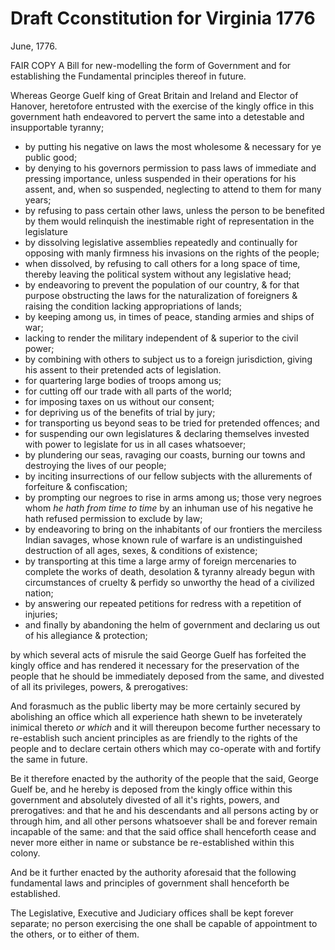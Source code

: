 # Draft Cconstitution for Virginia 1776

June, 1776.

FAIR COPY
A Bill for new-modelling the form of Government and for establishing the Fundamental principles thereof in future.

Whereas George Guelf king of Great Britain and Ireland and Elector of Hanover, heretofore entrusted with the exercise of the kingly office in this government hath endeavored to pervert the same into a detestable and insupportable tyranny;

* by putting his negative on laws the most wholesome & necessary for ye public good; 
* by denying to his governors permission to pass laws of immediate and pressing importance, unless suspended in their operations for his assent, and, when so suspended, neglecting to attend to them for many years; 
* by refusing to pass certain other laws, unless the person to be benefited by them would relinquish the inestimable right of representation in the legislature 
* by dissolving legislative assemblies repeatedly and continually for opposing with manly firmness his invasions on the rights of the people; 
* when dissolved, by refusing to call others for a long space of time, thereby leaving the political system without any legislative head; 
* by endeavoring to prevent the population of our country, & for that purpose obstructing the laws for the naturalization of foreigners & raising the condition lacking appropriations of lands; 
* by keeping among us, in times of peace, standing armies and ships of war; 
* lacking to render the military independent of & superior to the civil power; 
* by combining with others to subject us to a foreign jurisdiction, giving his assent to their pretended acts of legislation. 
* for quartering large bodies of troops among us; 
* for cutting off our trade with all parts of the world; 
* for imposing taxes on us without our consent; 
* for depriving us of the benefits of trial by jury; 
* for transporting us beyond seas to be tried for pretended offences; and 
* for suspending our own legislatures & declaring themselves invested with power to legislate for us in all cases whatsoever; 
* by plundering our seas, ravaging our coasts, burning our towns and destroying the lives of our people; 
* by inciting insurrections of our fellow subjects with the allurements of forfeiture & confiscation; 
* by prompting our negroes to rise in arms among us; those very negroes whom *he hath from time to time* by an inhuman use of his negative he hath refused permission to exclude by law; 
* by endeavoring to bring on the inhabitants of our frontiers the merciless Indian savages, whose known rule of warfare is an undistinguished destruction of all ages, sexes, & conditions of existence; 
* by transporting at this time a large army of foreign mercenaries to complete the works of death, desolation & tyranny already begun with circumstances of cruelty & perfidy so unworthy the head of a civilized nation; 
* by answering our repeated petitions for redress with a repetition of injuries; 
* and finally by abandoning the helm of government and declaring us out of his allegiance & protection; 

by which several acts of misrule the said George Guelf has forfeited the kingly office and has rendered it necessary for the preservation of the people that he should be immediately deposed from the same, and divested of all its privileges, powers, & prerogatives:

And forasmuch as the public liberty may be more certainly secured by abolishing an office which all experience hath shewn to be inveterately inimical thereto *or which* and it will thereupon become further necessary to re-establish such ancient principles as are friendly to the rights of the people and to declare certain others which may co-operate with and fortify the same in future.

Be it therefore enacted by the authority of the people that the said, George Guelf be, and he hereby is deposed from the kingly office within this government and absolutely divested of all it's rights, powers, and prerogatives: and that he and his descendants and all persons acting by or through him, and all other persons whatsoever shall be and forever remain incapable of the same: and that the said office shall henceforth cease and never more either in name or substance be re-established within this colony.

And be it further enacted by the authority aforesaid that the following fundamental laws and principles of government shall henceforth be established.

The Legislative, Executive and Judiciary offices shall be kept forever separate; no person exercising the one shall be capable of appointment to the others, or to either of them.


